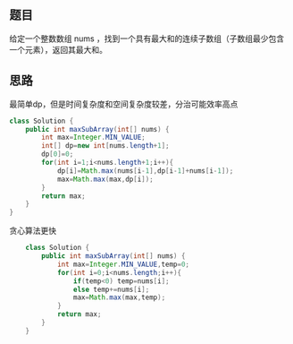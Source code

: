 ## 题目

给定一个整数数组 nums ，找到一个具有最大和的连续子数组（子数组最少包含一个元素），返回其最大和。

## 思路
最简单dp，但是时间复杂度和空间复杂度较差，分治可能效率高点

```java
class Solution {
    public int maxSubArray(int[] nums) {
        int max=Integer.MIN_VALUE;
        int[] dp=new int[nums.length+1];
        dp[0]=0;
        for(int i=1;i<nums.length+1;i++){
            dp[i]=Math.max(nums[i-1],dp[i-1]+nums[i-1]);
            max=Math.max(max,dp[i]);
        }
        return max;
    }
}
```
贪心算法更快
```java
    class Solution {
        public int maxSubArray(int[] nums) {
            int max=Integer.MIN_VALUE,temp=0;
            for(int i=0;i<nums.length;i++){
                if(temp<0) temp=nums[i];
                else temp+=nums[i];
                max=Math.max(max,temp);
            }
            return max;
        }
    }
```
